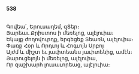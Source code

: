 **538**

\
Գովեա՛, Երուսաղեմ, զՏեր։\
Յարեաւ Քրիստոս ի մեռելոց, ալէլուիա։\
Եկայք ժողովուրդք, երգեցեք Տեառն, ալէլուիա։\
Փառք Հօր և Որդւոյ և Հոգւոյն Սրբոյ\
Այժմ և միշտ եւ յաւիտեանս յաւիտենից, ամէն։\
Յարուցելոյն ի մեռելոց, ալէլուիա,\
Որ զաշխարհ լուսաւորեաց, ալէլուիա։
